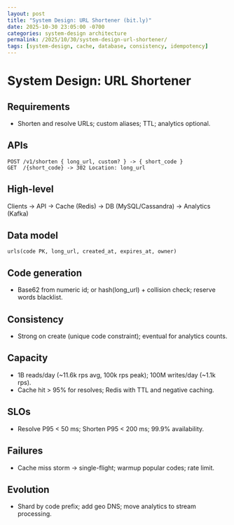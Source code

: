 ```yaml
---
layout: post
title: "System Design: URL Shortener (bit.ly)"
date: 2025-10-30 23:05:00 -0700
categories: system-design architecture
permalink: /2025/10/30/system-design-url-shortener/
tags: [system-design, cache, database, consistency, idempotency]
---
```


# System Design: URL Shortener

## Requirements
- Shorten and resolve URLs; custom aliases; TTL; analytics optional.

## APIs
```http
POST /v1/shorten { long_url, custom? } -> { short_code }
GET  /{short_code} -> 302 Location: long_url
```

## High-level
Clients → API → Cache (Redis) → DB (MySQL/Cassandra) → Analytics (Kafka)

## Data model
`urls(code PK, long_url, created_at, expires_at, owner)`

## Code generation
- Base62 from numeric id; or hash(long_url) + collision check; reserve words blacklist.

## Consistency
- Strong on create (unique code constraint); eventual for analytics counts.

## Capacity
- 1B reads/day (~11.6k rps avg, 100k rps peak); 100M writes/day (~1.1k rps).
- Cache hit > 95% for resolves; Redis with TTL and negative caching.

## SLOs
- Resolve P95 < 50 ms; Shorten P95 < 200 ms; 99.9% availability.

## Failures
- Cache miss storm → single-flight; warmup popular codes; rate limit.

## Evolution
- Shard by code prefix; add geo DNS; move analytics to stream processing.



